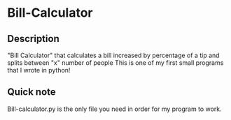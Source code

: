 # Bill-Calculator
## Description
"Bill Calculator" that calculates a bill increased by percentage of a tip and splits between "x" number of people
This is one of my first small programs that I wrote in python!
## Quick note
Bill-calculator.py is the only file you need in order for my program to work.
